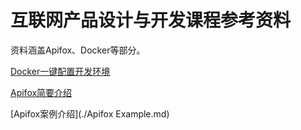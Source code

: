 # 互联网产品设计与开发课程参考资料

资料涵盖Apifox、Docker等部分。

[Docker一键配置开发环境](./Docker.md)

[Apifox简要介绍](./Apifox.md)

[Apifox案例介绍](./Apifox Example.md)